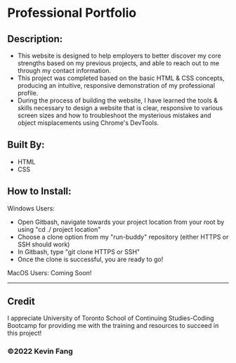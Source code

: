# Professional Portfolio

## Description:

* This website is designed to help employers to better discover my core strengths based on my previous projects, and able to reach out to me through my contact information. 
* This project was completed based on the basic HTML & CSS concepts, producing an intuitive, responsive demonstration of my professional profile.
* During the process of building the website, I have learned the tools & skills necessary to design a website that is clear, responsive to various screen sizes and how to troubleshoot the mysterious mistakes and object misplacements using Chrome's DevTools.

## Built By:
* HTML
* CSS

## How to Install:

Windows Users: 
* Open Gitbash, navigate towards your project location from your root by using "cd ./ project location"
* Choose a clone option from my "run-buddy" repository (either HTTPS or SSH should work)
* In Gitbash, type "git clone HTTPS or SSH"
* Once the clone is successful, you are ready to go!

MacOS Users:
Coming Soon!

---

## Credit

I appreciate University of Toronto School of Continuing Studies-Coding Bootcamp for providing me with the training and resources to succeed in this project!

### ©️2022 Kevin Fang


